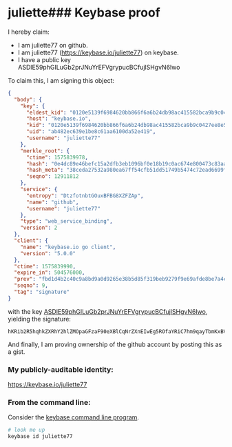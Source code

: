 # juliette### Keybase proof

I hereby claim:

  * I am juliette77 on github.
  * I am juliette77 (https://keybase.io/juliette77) on keybase.
  * I have a public key ASDlE59phGILuGb2prJNuYrEFVgrypucBCfujlSHgvN6lwo

To claim this, I am signing this object:

```json
{
  "body": {
    "key": {
      "eldest_kid": "0120e5139f6984620bb866f6a6b24db98ac415582bca9b9c0427ee8e548782f37a970a",
      "host": "keybase.io",
      "kid": "0120e5139f6984620bb866f6a6b24db98ac415582bca9b9c0427ee8e548782f37a970a",
      "uid": "ab482ec639e1be8c61aa6100da52e419",
      "username": "juliette77"
    },
    "merkle_root": {
      "ctime": 1575839978,
      "hash": "0e4dc89e46befc15a2dfb3eb1096bf0e18b19c0ac674e800473c83aac9200e4b74669d930bcfa874b56a29ee7e0f33327143cc0a60b8d1f45e657141d6a459c5",
      "hash_meta": "38ceda27532a980ea67ff54cfb51dd51749b5474c72ead6699feb4a9f2f9db0b",
      "seqno": 12911812
    },
    "service": {
      "entropy": "DtzfotnbtGOuxBFBG8XZFZAp",
      "name": "github",
      "username": "juliette77"
    },
    "type": "web_service_binding",
    "version": 2
  },
  "client": {
    "name": "keybase.io go client",
    "version": "5.0.0"
  },
  "ctime": 1575839990,
  "expire_in": 504576000,
  "prev": "fbd1d4b2c40c9a8bd9a0d9265e38b5d85f319beb9279f9e69afde8be7a4cc084",
  "seqno": 9,
  "tag": "signature"
}
```

with the key [ASDlE59phGILuGb2prJNuYrEFVgrypucBCfujlSHgvN6lwo](https://keybase.io/juliette77), yielding the signature:

```
hKRib2R5hqhkZXRhY2hlZMOpaGFzaF90eXBlCqNrZXnEIwEg5ROfaYRiC7hm9qayTbmKxBVYK8qbnAQn7o5Uh4LzepcKp3BheWxvYWTESpcCCcQg+9HUssQMmovZoNkmXji12F8xm+uSefnmmv3ovnpMwITEIC4FFXfuqSLk6mhclYMKfFlNlQZH6+Y0M/NPByeo+QpGAgHCo3NpZ8RAPmzTV55DMhskEIUZQvc8UYzMadbPiuEtTilV9UZpQExFplevnZzEW7KrZMQaI/sI/yK7e1dn0pFdtG9fUTXzAqhzaWdfdHlwZSCkaGFzaIKkdHlwZQildmFsdWXEICjgUKgZkldTnzol7t9eFQqC7R6HSTbdhZEyaPaj9tavo3RhZ80CAqd2ZXJzaW9uAQ==

```

And finally, I am proving ownership of the github account by posting this as a gist.

### My publicly-auditable identity:

https://keybase.io/juliette77

### From the command line:

Consider the [keybase command line program](https://keybase.io/download).

```bash
# look me up
keybase id juliette77
```
